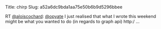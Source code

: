 Title: chirp
Slug: a52a6dc9bda1aa75e50b6b9d5296bbee

RT <a href="http://twitter.com/aloiscochard">@aloiscochard</a>: <a href="http://twitter.com/opyate">@opyate</a> I just realised that what I wrote this weekend might be what you wanted to do (in regards to graph api) http:/ ...
